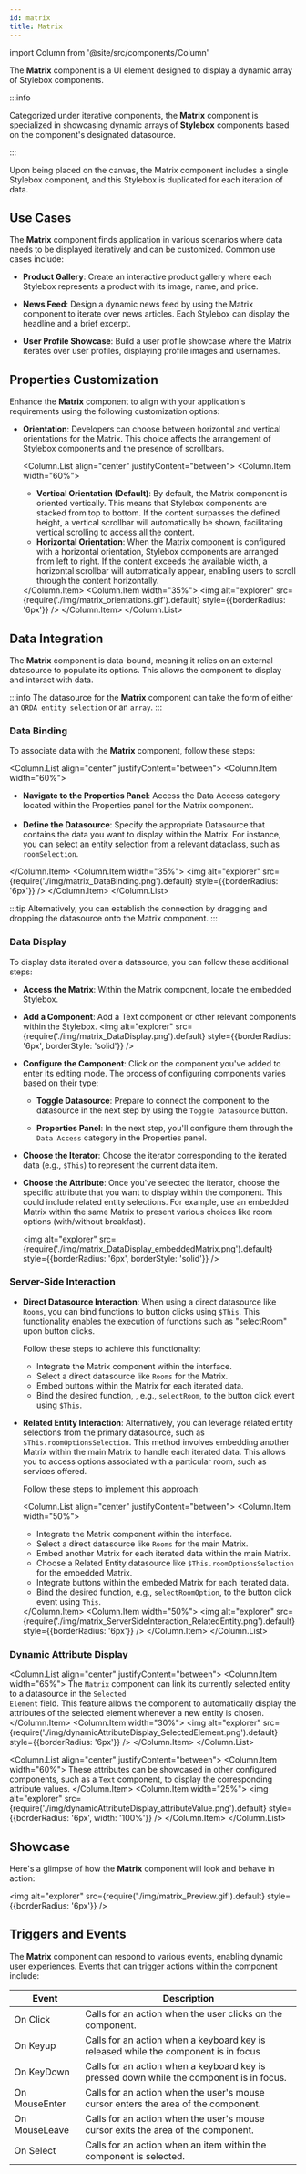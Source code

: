 ```yaml
---
id: matrix
title: Matrix
---
```

import Column from '@site/src/components/Column'


The **Matrix** component is a UI element designed to display a dynamic array of Stylebox components. 

:::info 

Categorized under iterative components, the **Matrix** component is specialized in showcasing dynamic arrays of **Stylebox** components based on the component's designated datasource.

:::


Upon being placed on the canvas, the Matrix component includes a single Stylebox component, and this Stylebox is duplicated for each iteration of data.


## Use Cases

The **Matrix** component finds application in various scenarios where data needs to be displayed iteratively and can be customized. Common use cases include:

- **Product Gallery**: Create an interactive product gallery where each Stylebox represents a product with its image, name, and price. 

- **News Feed**: Design a dynamic news feed by using the Matrix component to iterate over news articles. Each Stylebox can display the headline and a brief excerpt.

- **User Profile Showcase**: Build a user profile showcase where the Matrix iterates over user profiles, displaying profile images and usernames.


## Properties Customization

Enhance the **Matrix** component to align with your application's requirements using the following customization options:

- **Orientation**: Developers can choose between horizontal and vertical orientations for the Matrix. This choice affects the arrangement of Stylebox components and the presence of scrollbars.

    <Column.List align="center" justifyContent="between">
        <Column.Item width="60%">
            <ul>
                <li><strong>Vertical Orientation (Default)</strong>: By default, the Matrix component is oriented vertically. This means that Stylebox components are stacked from top to bottom. If the content surpasses the defined height, a vertical scrollbar will automatically be shown, facilitating vertical scrolling to access all the content.</li>
                <li><strong>Horizontal Orientation</strong>: When the Matrix component is configured with a horizontal orientation, Stylebox components are arranged from left to right. If the content exceeds the available width, a horizontal scrollbar will automatically appear, enabling users to scroll through the content horizontally.</li>
            </ul>
        </Column.Item>
        <Column.Item width="35%">
            <img alt="explorer" src={require('./img/matrix_orientations.gif').default} style={{borderRadius: '6px'}} />
        </Column.Item>
    </Column.List>


## Data Integration

The **Matrix** component is data-bound, meaning it relies on an external datasource to populate its options. This allows the component to display and interact with data.

:::info 
The datasource for the **Matrix** component can take the form of either an `ORDA entity selection` or an `array`.
:::

### Data Binding

To associate data with the **Matrix** component, follow these steps:

<Column.List align="center" justifyContent="between">
	<Column.Item width="60%">
        <ul>
            <li><strong>Navigate to the Properties Panel</strong>: Access the Data Access category located within the Properties panel for the Matrix component.</li>
            <br/>
            <li><strong>Define the Datasource</strong>: Specify the appropriate Datasource that contains the data you want to display within the Matrix. For instance, you can select an entity selection from a relevant dataclass, such as <code>roomSelection</code>.</li>
        </ul>
	</Column.Item>
	<Column.Item width="35%">
        <img alt="explorer" src={require('./img/matrix_DataBinding.png').default} style={{borderRadius: '6px'}} />
	</Column.Item>
</Column.List>

:::tip 
Alternatively, you can establish the connection by dragging and dropping the datasource onto the Matrix component.
:::

### Data Display

To display data iterated over a datasource, you can follow these additional steps:

- **Access the Matrix**: Within the Matrix component, locate the embedded Stylebox.
- **Add a Component**: Add a Text component or other relevant components within the Stylebox.
<img alt="explorer" src={require('./img/matrix_DataDisplay.png').default} style={{borderRadius: '6px', borderStyle: 'solid'}} />

- **Configure the Component**: Click on the component you've added to enter its editing mode. The process of configuring components varies based on their type:

    - **Toggle Datasource**: Prepare to connect the component to the datasource in the next step by using the `Toggle Datasource` button.

    - **Properties Panel**: In the next step, you'll configure them through the `Data Access` category in the Properties panel. 

- **Choose the Iterator**: Choose the iterator corresponding to the iterated data (e.g., <code>$This</code>) to represent the current data item.


- **Choose the Attribute**: Once you've selected the iterator, choose the specific attribute that you want to display within the component. This could include related entity selections. For example, use an embedded Matrix within the same Matrix to present various choices like room options (with/without breakfast).

    <img alt="explorer" src={require('./img/matrix_DataDisplay_embeddedMatrix.png').default} style={{borderRadius: '6px', borderStyle: 'solid'}} />


### Server-Side Interaction

- **Direct Datasource Interaction**: When using a direct datasource like `Rooms`, you can bind functions to button clicks using `$This`. This functionality enables the execution of functions such as "selectRoom" upon button clicks.

    Follow these steps to achieve this functionality:

    - Integrate the Matrix component within the interface.
    - Select a direct datasource like <code>Rooms</code> for the Matrix.
    - Embed buttons within the Matrix for each iterated data.
    - Bind the desired function, , e.g., <code>selectRoom</code>, to the button click event using <code>$This</code>.


- **Related Entity Interaction**: Alternatively, you can leverage related entity selections from the primary datasource, such as `$This.roomOptionsSelection`. This method involves embedding another Matrix within the main Matrix to handle each iterated data. This allows you to access options associated with a particular room, such as services offered.

    Follow these steps to implement this approach:

    <Column.List align="center" justifyContent="between">
        <Column.Item width="50%">
            <ul>
                <li> Integrate the Matrix component within the interface.</li>
                <li> Select a direct datasource like <code>Rooms</code> for the main Matrix.</li> 
                <li> Embed another Matrix for each iterated data within the main Matrix.</li> 
                <li> Choose a Related Entity datasource like <code>$This.roomOptionsSelection</code> for the embedded Matrix.</li>
                <li> Integrate buttons within the embeded Matrix for each iterated data.</li> 
                <li> Bind the desired function, e.g., <code>selectRoomOption</code>, to the button click event using <code>This</code>.</li> 
            </ul>
        </Column.Item>
        <Column.Item width="50%">
            <img alt="explorer" src={require('./img/matrix_ServerSideInteraction_RelatedEntity.png').default} style={{borderRadius: '6px'}} />
        </Column.Item>
    </Column.List>


### Dynamic Attribute Display


<Column.List align="center" justifyContent="between">
	<Column.Item width="65%">
        The <code>Matrix</code> component can link its currently selected entity to a datasource in the <code>Selected Element</code> field. This feature allows the component to automatically display the attributes of the selected element whenever a new entity is chosen. 
	</Column.Item>
	<Column.Item width="30%">
        <img alt="explorer" src={require('./img/dynamicAttributeDisplay_SelectedElement.png').default} style={{borderRadius: '6px'}} />
	</Column.Item>
</Column.List>

<Column.List align="center" justifyContent="between">
	<Column.Item width="60%">
        These attributes can be showcased in other configured components, such as a <code>Text</code> component, to display the corresponding attribute values.
	</Column.Item>
	<Column.Item width="25%">
        <img alt="explorer" src={require('./img/dynamicAttributeDisplay_attributeValue.png').default} style={{borderRadius: '6px', width: '100%'}} />
	</Column.Item>
</Column.List>


## Showcase

Here's a glimpse of how the **Matrix** component will look and behave in action:

<img alt="explorer" src={require('./img/matrix_Preview.gif').default} style={{borderRadius: '6px'}} />


## Triggers and Events

The **Matrix** component can respond to various events, enabling dynamic user experiences. Events that can trigger actions within the component include:

|Event|Description|
|---|---|
|On Click| Calls for an action when the user clicks on the component. |
|On Keyup| Calls for an action when a keyboard key is released while the component is in focus|
|On KeyDown| Calls for an action when a keyboard key is pressed down while the component is in focus. |
|On MouseEnter| Calls for an action when the user's mouse cursor enters the area of the component.|
|On MouseLeave| Calls for an action when the user's mouse cursor exits the area of the component.|
|On Select| Calls for an action when an item within the component is selected. |
